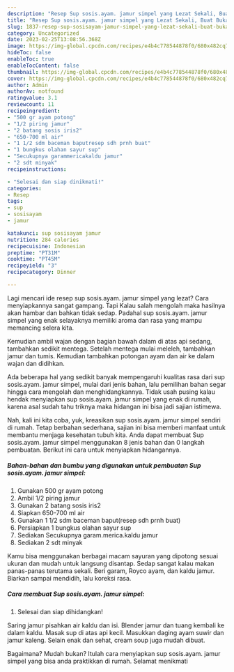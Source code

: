 ```yaml
---
description: "Resep Sup sosis.ayam. jamur simpel yang Lezat Sekali, Buat Buka Puasa Enak"
title: "Resep Sup sosis.ayam. jamur simpel yang Lezat Sekali, Buat Buka Puasa Enak"
slug: 1837-resep-sup-sosisayam-jamur-simpel-yang-lezat-sekali-buat-buka-puasa-enak
category: Uncategorized
date: 2023-02-25T13:08:56.368Z
image: https://img-global.cpcdn.com/recipes/e4b4c778544878f0/680x482cq70/sup-sosisayam-jamur-simpel-foto-resep-utama.jpg
hideToc: false
enableToc: true
enableTocContent: false
thumbnail: https://img-global.cpcdn.com/recipes/e4b4c778544878f0/680x482cq70/sup-sosisayam-jamur-simpel-foto-resep-utama.jpg
cover: https://img-global.cpcdn.com/recipes/e4b4c778544878f0/680x482cq70/sup-sosisayam-jamur-simpel-foto-resep-utama.jpg
author: Admin
authorAv: notfound
ratingvalue: 3.1
reviewcount: 11
recipeingredient:
- "500 gr ayam potong"
- "1/2 piring jamur"
- "2 batang sosis iris2"
- "650-700 ml air"
- "1 1/2 sdm baceman baputresep sdh prnh buat"
- "1 bungkus olahan sayur sup"
- "Secukupnya garammericakaldu jamur"
- "2 sdt minyak"
recipeinstructions:

- "Selesai dan siap dinikmati!"
categories:
- Resep
tags:
- sup
- sosisayam
- jamur

katakunci: sup sosisayam jamur 
nutrition: 284 calories
recipecuisine: Indonesian
preptime: "PT31M"
cooktime: "PT45M"
recipeyield: "3"
recipecategory: Dinner

---
```



Lagi mencari ide resep sup sosis.ayam. jamur simpel yang lezat? Cara menyiapkannya sangat gampang. Tapi Kalau salah mengolah maka hasilnya akan hambar dan bahkan tidak sedap. Padahal sup sosis.ayam. jamur simpel yang enak selayaknya memiliki aroma dan rasa yang mampu memancing selera kita.


Kemudian ambil wajan dengan bagian bawah dalam di atas api sedang, tambahkan sedikit mentega. Setelah mentega mulai meleleh, tambahkan jamur dan tumis. Kemudian tambahkan potongan ayam dan air ke dalam wajan dan didihkan.

Ada beberapa hal yang sedikit banyak mempengaruhi kualitas rasa dari sup sosis.ayam. jamur simpel, mulai dari jenis bahan, lalu pemilihan bahan segar hingga cara mengolah dan menghidangkannya. Tidak usah pusing kalau hendak menyiapkan sup sosis.ayam. jamur simpel yang enak di rumah, karena asal sudah tahu triknya maka hidangan ini bisa jadi sajian istimewa.


Nah, kali ini kita coba, yuk, kreasikan sup sosis.ayam. jamur simpel sendiri di rumah. Tetap berbahan sederhana, sajian ini bisa memberi manfaat untuk membantu menjaga kesehatan tubuh kita. Anda dapat membuat Sup sosis.ayam. jamur simpel menggunakan 8 jenis bahan dan 0 langkah pembuatan. Berikut ini cara untuk menyiapkan hidangannya.

<!--inarticleads1-->

##### Bahan-bahan dan bumbu yang digunakan untuk pembuatan Sup sosis.ayam. jamur simpel:

1. Gunakan 500 gr ayam potong
1. Ambil 1/2 piring jamur
1. Gunakan 2 batang sosis iris2
1. Siapkan 650-700 ml air
1. Gunakan 1 1/2 sdm baceman baput(resep sdh prnh buat)
1. Persiapkan 1 bungkus olahan sayur sup
1. Sediakan Secukupnya garam.merica.kaldu jamur
1. Sediakan 2 sdt minyak


Kamu bisa menggunakan berbagai macam sayuran yang dipotong sesuai ukuran dan mudah untuk langsung disantap. Sedap sangat kalau makan panas-panas terutama sekali. Beri garam, Royco ayam, dan kaldu jamur. Biarkan sampai mendidih, lalu koreksi rasa. 

<!--inarticleads2-->

##### Cara membuat Sup sosis.ayam. jamur simpel:


1. Selesai dan siap dihidangkan!

Saring jamur pisahkan air kaldu dan isi. Blender jamur dan tuang kembali ke dalam kaldu. Masak sup di atas api kecil. Masukkan daging ayam suwir dan jamur kaleng. Selain enak dan sehat, cream soup juga mudah dibuat. 

Bagaimana? Mudah bukan? Itulah cara menyiapkan sup sosis.ayam. jamur simpel yang bisa anda praktikkan di rumah. Selamat menikmati
